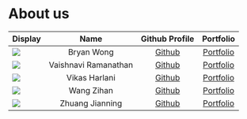 # About us

Display | Name | Github Profile | Portfolio 
--------|:----:|:--------------:|:---------:
![](https://via.placeholder.com/100.png?text=Photo) | Bryan Wong | [Github](https://github.com/bryanwhl) | [Portfolio](docs/team/johndoe.md)
![](https://via.placeholder.com/100.png?text=Photo) | Vaishnavi Ramanathan | [Github](https://github.com/vaiish371) | [Portfolio](docs/team/johndoe.md)
![](https://via.placeholder.com/100.png?text=Photo) | Vikas Harlani | [Github](https://github.com/vvvvh123) | [Portfolio](docs/team/johndoe.md)
![](https://via.placeholder.com/100.png?text=Photo) | Wang Zihan | [Github](https://github.com/zihan9485) | [Portfolio](docs/team/johndoe.md)
![](https://via.placeholder.com/100.png?text=Photo) | Zhuang Jianning | [Github](https://github.com/jianningzhuang) | [Portfolio](docs/team/jianning.md)
